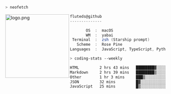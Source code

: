 ```zsh
> neofetch
```

<!--img align="left" src="https://github.com/fluteds.png" alt="logo.png" width="200"/>-->
<img align="left" src="https://external-content.duckduckgo.com/iu/?u=https%3A%2F%2F78.media.tumblr.com%2F975fca5f82161b190efdcaa05ffbd4ec%2Ftumblr_p6q6m9TJF01x3p3jmo1_500.png&f=1&nofb=1" alt="logo.png" width="200"/>

```csharp
fluteds@github
--------------

       OS  :  macOS
       WM  :  yabai
 Terminal  :  zsh (Starship prompt)  
   Scheme  :  Rose Pine  
Languages  :  JavaScript, TypeScript, Python, HTML, CSS  

```

```zsh
> coding-stats --weekly
```

<!--START_SECTION:waka-->

```txt
HTML         2 hrs 43 mins   ████████▓░░░░░░░░░░░░░░░░   34.72 %
Markdown     2 hrs 39 mins   ████████▒░░░░░░░░░░░░░░░░   33.91 %
Other        1 hr 3 mins     ███▒░░░░░░░░░░░░░░░░░░░░░   13.51 %
JSON         32 mins         █▓░░░░░░░░░░░░░░░░░░░░░░░   06.83 %
JavaScript   25 mins         █▒░░░░░░░░░░░░░░░░░░░░░░░   05.40 %
```

<!--END_SECTION:waka-->
